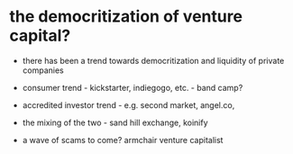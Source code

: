 # the democritization of venture capital?

+ there has been a trend towards democritization and liquidity of private companies
+ consumer trend - kickstarter, indiegogo, etc. - band camp?
+ accredited investor trend - e.g. second market, angel.co, 
+ the mixing of the two - sand hill exchange, koinify

+ a wave of scams to come? armchair venture capitalist



